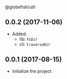 @globefish/util

## 0.0.2 (2017-11-06)

* Added:
  * lib: `fsDir`
  * cli: `traverseDir`

## 0.0.1 (2017-08-15)

* Initialize the project
